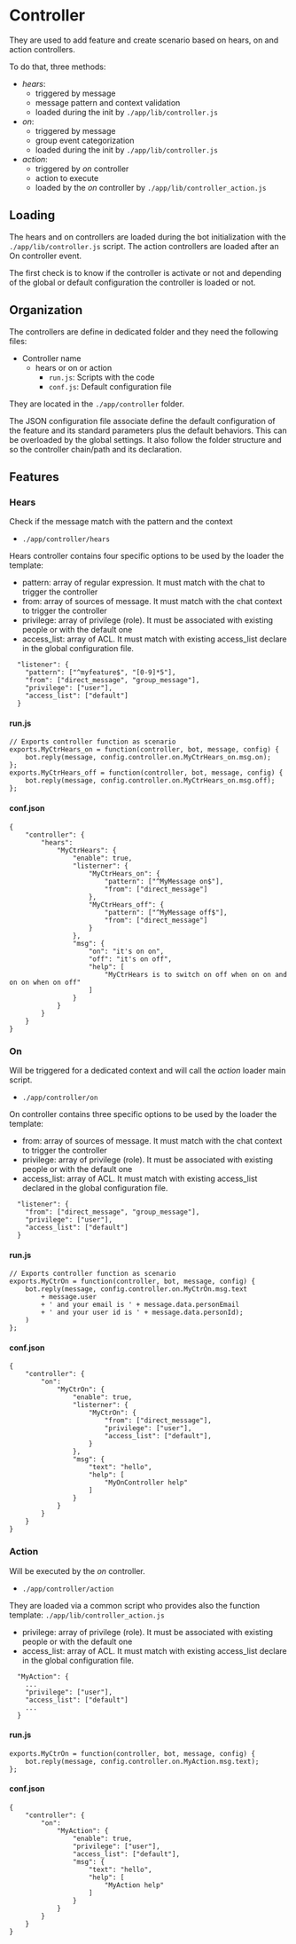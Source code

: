 # Controller
They are used to add feature and create scenario based on hears, on and action controllers.

To do that, three methods:
- *hears*: 
  - triggered by message
  - message pattern and context validation
  - loaded during the init by `./app/lib/controller.js`
- *on*: 
  - triggered by message
  - group event categorization
  - loaded during the init by `./app/lib/controller.js`
- *action*: 
  - triggered by *on* controller 
  - action to execute
  - loaded by the *on* controller by `./app/lib/controller_action.js`

## Loading
The hears and on controllers are loaded during the bot initialization
with the `./app/lib/controller.js` script.
The action controllers are loaded after an On controller event.

The first check is to know if the controller is activate or not and
depending of the global or default configuration the controller
is loaded or not.

## Organization
The controllers are define in dedicated folder and they need the following files:
- Controller name
  - hears or on or action
    - `run.js`: Scripts with the code
    - `conf.js`: Default configuration file

They are located in the `./app/controller` folder.

The JSON configuration file associate define the default configuration of the
feature and its standard parameters plus the default behaviors.
This can be overloaded by the global settings.
It also follow the folder structure and so the controller chain/path and 
its declaration.

## Features
### Hears
Check if the message match with the pattern and the context
- `./app/controller/hears`

Hears controller contains four specific options to be used by the loader the template:
- pattern: array of regular expression. It must match with the chat to trigger the controller
- from: array of sources of message. It must match with the chat context to trigger the controller
- privilege: array of privilege (role). It must be associated with existing people or with the default one
- access_list: array of ACL. It must match with existing access_list declare in the global configuration file.
```
  "listener": {
    "pattern": ["^myfeature$", "[0-9]*5"],
    "from": ["direct_message", "group_message"],
    "privilege": ["user"],
    "access_list": ["default"]
  }
```

#### run.js
```
// Exports controller function as scenario
exports.MyCtrHears_on = function(controller, bot, message, config) {
    bot.reply(message, config.controller.on.MyCtrHears_on.msg.on);
};
exports.MyCtrHears_off = function(controller, bot, message, config) {
    bot.reply(message, config.controller.on.MyCtrHears_on.msg.off);
};
```
#### conf.json
```
{
    "controller": {
        "hears":
            "MyCtrHears": {
                "enable": true,
                "listerner": {
                    "MyCtrHears_on": {
                        "pattern": ["^MyMessage on$"],
                        "from": ["direct_message"]
                    },
                    "MyCtrHears_off": {
                        "pattern": ["^MyMessage off$"],
                        "from": ["direct_message"]
                    }
                },
                "msg": {
                    "on": "it's on on",
                    "off": "it's on off",
                    "help": [
                        "MyCtrHears is to switch on off when on on and on on when on off"
                    ]
                }
            }
        }
    }
}
```
### On
Will be triggered for a dedicated context and will call the *action* 
loader main script.
- `./app/controller/on`

On controller contains three specific options to be used by the loader the template:
- from: array of sources of message. It must match with the chat context to trigger the controller
- privilege: array of privilege (role). It must be associated with existing people or with the default one
- access_list: array of ACL. It must match with existing access_list declared in the global configuration file.
```
  "listener": {
    "from": ["direct_message", "group_message"],
    "privilege": ["user"],
    "access_list": ["default"]
  }
```

#### run.js
```
// Exports controller function as scenario
exports.MyCtrOn = function(controller, bot, message, config) {
    bot.reply(message, config.controller.on.MyCtrOn.msg.text
        + message.user
        + ' and your email is ' + message.data.personEmail
        + ' and your user id is ' + message.data.personId);
    )
};
```
#### conf.json
```
{
    "controller": {
        "on":
            "MyCtrOn": {
                "enable": true,
                "listerner": {
                    "MyCtrOn": {
                        "from": ["direct_message"],
                        "privilege": ["user"],
                        "access_list": ["default"],
                    }
                },
                "msg": {
                    "text": "hello",
                    "help": [
                        "MyOnController help"
                    ]
                }
            }
        }
    }
}
```

### Action
Will be executed by the *on* controller.
- `./app/controller/action`

They are loaded via a common script who provides also the function
template: `./app/lib/controller_action.js`

- privilege: array of privilege (role). It must be associated with existing people or with the default one
- access_list: array of ACL. It must match with existing access_list declare in the global configuration file.
```
  "MyAction": {
    ...
    "privilege": ["user"],
    "access_list": ["default"]
    ...
  }
```

#### run.js
```
exports.MyCtrOn = function(controller, bot, message, config) {
    bot.reply(message, config.controller.on.MyAction.msg.text);
};
```
#### conf.json
```
{
    "controller": {
        "on":
            "MyAction": {
                "enable": true,
                "privilege": ["user"],
                "access_list": ["default"],
                "msg": {
                    "text": "hello",
                    "help": [
                        "MyAction help"
                    ]
                }
            }
        }
    }
}
```

